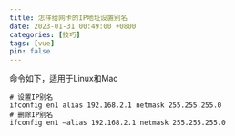 ```yaml
---
title: 怎样给网卡的IP地址设置别名
date: 2023-01-31 00:49:00 +0800
categories: [技巧]
tags: [vue]
pin: false
---
```


命令如下，适用于Linux和Mac

```shell
# 设置IP别名
ifconfig en1 alias 192.168.2.1 netmask 255.255.255.0
# 删除IP别名
ifconfig en1 –alias 192.168.2.1 netmask 255.255.255.0
```
